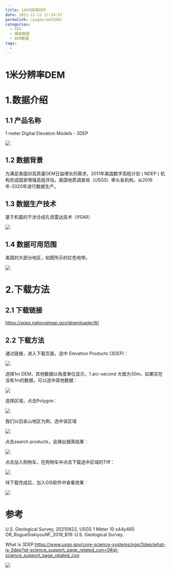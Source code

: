 ```yaml
---
title: 1米分辨率DEM
date: 2021-11-21 17:34:57
permalink: /pages/a41560/
categories:
  - GIS
  - 栅格数据
  - DEM数据
tags:
  - 
---
```

# 1米分辨率DEM

# 1.数据介绍

## 1.1 产品名称

1 meter Digital Elevation Models  - 3DEP

![](https://gitee.com/kitmyfaceplease/image_upload/raw/master/image/20211120192022.png)

## 1.2 数据背景

为满足美国对高质量DEM日益增长的需求，2011年美国数字高程计划 ( NDEP ) 机构完成国家增强高程评估。美国地质调查局（USGS）牵头各机构，从2016年-2020年进行数据生产。

## 1.3 数据生产技术

基于机载的干涉合成孔径雷达技术（IfSAR）

![](https://gitee.com/kitmyfaceplease/image_upload/raw/master/image/20211120203433.png)

## 1.4 数据可用范围

美国的大部分地区，如图所示的红色地带。

![](https://gitee.com/kitmyfaceplease/image_upload/raw/master/image/20211120185340.png)

# 2.下载方法

## 2.1 下载链接

https://apps.nationalmap.gov/downloader/#/

## 2.2 下载方法

通过链接，进入下载页面，选中 Elevation Products (3DEP)：

![](https://gitee.com/kitmyfaceplease/image_upload/raw/master/image/20211120200200.png)

选择1m DEM，其他数据以角度单位显示，1 arc-second 大致为30m，如果实在没有1m的数据，可以选中其他数据：

![](https://gitee.com/kitmyfaceplease/image_upload/raw/master/image/20211120200304.png)

选择区域，点击Polygon：

![](https://gitee.com/kitmyfaceplease/image_upload/raw/master/image/20211120200539.png)

我们以旧金山地区为例，选中该区域

![](https://gitee.com/kitmyfaceplease/image_upload/raw/master/image/20211120200640.png)

点击search products，会弹出搜索结果：

![](https://gitee.com/kitmyfaceplease/image_upload/raw/master/image/20211120200914.png)

点击加入购物车，在购物车中点击下载选中区域的Tiff：

![](https://gitee.com/kitmyfaceplease/image_upload/raw/master/image/20211120201012.png)

待下载完成后，加入GIS软件中查看效果：

![](https://gitee.com/kitmyfaceplease/image_upload/raw/master/image/20211120201648.png)



# 参考

U.S. Geological Survey, 20210622, USGS 1 Meter 10 x44y465 OR_RogueSiskiyouNF_2019_B19: U.S. Geological Survey.

What is 3DEP.https://www.usgs.gov/core-science-systems/ngp/3dep/what-is-3dep?qt-science_support_page_related_con=0#qt-science_support_page_related_con

![](https://gitee.com/kitmyfaceplease/image_upload/raw/master/image/20211117231958.png)
